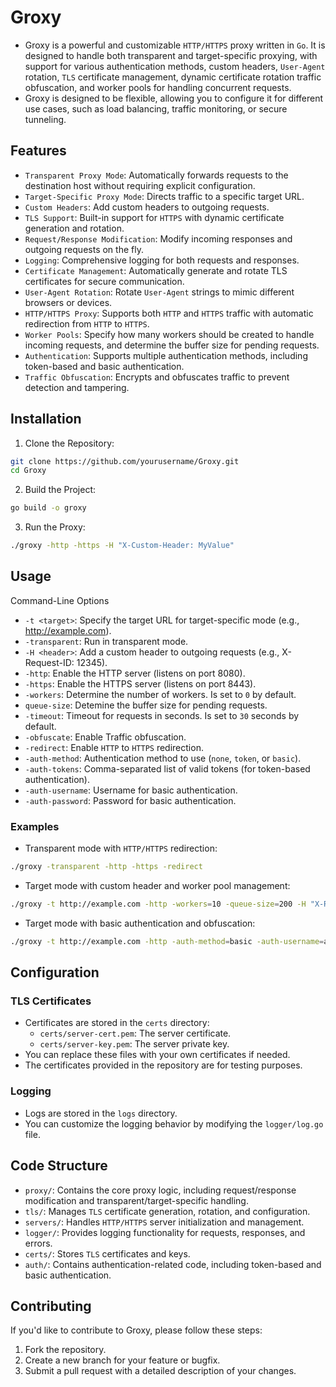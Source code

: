# Groxy
- Groxy is a powerful and customizable `HTTP/HTTPS` proxy written in `Go`. It is designed to handle both transparent and target-specific proxying, with support for various authentication methods, custom headers, `User-Agent` rotation, `TLS` certificate management, dynamic certificate rotation traffic obfuscation, and worker pools for handling concurrent requests.
- Groxy is designed to be flexible, allowing you to configure it for different use cases, such as load balancing, traffic monitoring, or secure tunneling.
## Features
- `Transparent Proxy Mode`: Automatically forwards requests to the destination host without requiring explicit configuration.
- `Target-Specific Proxy Mode`: Directs traffic to a specific target URL.
- `Custom Headers`: Add custom headers to outgoing requests.
- `TLS Support`: Built-in support for `HTTPS` with dynamic certificate generation and rotation.
- `Request/Response Modification`: Modify incoming responses and outgoing requests on the fly.
- `Logging`: Comprehensive logging for both requests and responses.
- `Certificate Management`: Automatically generate and rotate TLS certificates for secure communication.
- `User-Agent Rotation`: Rotate `User-Agent` strings to mimic different browsers or devices.
- `HTTP/HTTPS Proxy`: Supports both `HTTP` and `HTTPS` traffic with automatic redirection from `HTTP` to `HTTPS`.
- `Worker Pools`: Specify how many workers should be created to handle incoming requests, and determine the buffer size for pending requests.
- `Authentication`: Supports multiple authentication methods, including token-based and basic authentication.
- `Traffic Obfuscation`: Encrypts and obfuscates traffic to prevent detection and tampering.
## Installation
1. Clone the Repository:
```bash
git clone https://github.com/yourusername/Groxy.git
cd Groxy
```
2. Build the Project:
```bash
go build -o groxy
```
3. Run the Proxy:
```bash
./groxy -http -https -H "X-Custom-Header: MyValue"
```
## Usage
Command-Line Options
- `-t <target>`: Specify the target URL for target-specific mode (e.g., http://example.com).
- `-transparent`: Run in transparent mode.
- `-H <header>`: Add a custom header to outgoing requests (e.g., X-Request-ID: 12345).
- `-http`: Enable the HTTP server (listens on port 8080).
- `-https`: Enable the HTTPS server (listens on port 8443).
- `-workers`: Determine the number of workers. Is set to `0` by default.
- `queue-size`: Detemine the buffer size for pending requests.
- `-timeout`: Timeout for requests in seconds. Is set to `30` seconds by default.
- `-obfuscate`: Enable Traffic obfuscation.
- `-redirect`: Enable `HTTP` to `HTTPS` redirection.
- `-auth-method`: Authentication method to use (`none`, `token`, or `basic`).
- `-auth-tokens`: Comma-separated list of valid tokens (for token-based authentication).
- `-auth-username`: Username for basic authentication.
- `-auth-password`: Password for basic authentication.
### Examples
- Transparent mode with `HTTP/HTTPS` redirection:
```bash   
./groxy -transparent -http -https -redirect
```
- Target mode with custom header and worker pool management:
```bash
./groxy -t http://example.com -http -workers=10 -queue-size=200 -H "X-Request-ID: 12345"
```
- Target mode with basic authentication and obfuscation:
```bash
./groxy -t http://example.com -http -auth-method=basic -auth-username=admin -auth-password=secret -obfuscate
```
## Configuration
### TLS Certificates
- Certificates are stored in the `certs` directory:
   - `certs/server-cert.pem`: The server certificate.
   - `certs/server-key.pem`: The server private key.
- You can replace these files with your own certificates if needed.
- The certificates provided in the repository are for testing purposes.
### Logging
- Logs are stored in the `logs` directory.
- You can customize the logging behavior by modifying the `logger/log.go` file.
## Code Structure
- `proxy/`: Contains the core proxy logic, including request/response modification and transparent/target-specific handling.
- `tls/`: Manages `TLS` certificate generation, rotation, and configuration.
- `servers/`: Handles `HTTP/HTTPS` server initialization and management.
- `logger/`: Provides logging functionality for requests, responses, and errors.
- `certs/`: Stores `TLS` certificates and keys.
- `auth/`: Contains authentication-related code, including token-based and basic authentication.
## Contributing
If you'd like to contribute to Groxy, please follow these steps:
1. Fork the repository.
2. Create a new branch for your feature or bugfix.
3. Submit a pull request with a detailed description of your changes.